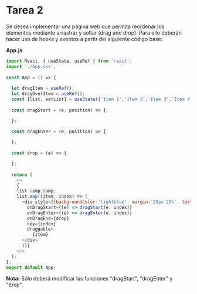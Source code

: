 # Tarea 2

Se desea implementar una página web que permita reordenar los elementos mediante arrastrar y soltar (drag and drop). Para ello deberán hacer uso de hooks y eventos a partir del siguiente código base:

**App.js**

```javascript
import React, { useState, useRef } from 'react';
import './App.css';
 
const App = () => {
  
  let dragItem = useRef();
  let dragOverItem = useRef();
  const [list, setList] = useState(['Item 1','Item 2','Item 3','Item 4','Item 5','Item 6']);
 
  const dragStart = (e, position) => {

  };
 
  const dragEnter = (e, position) => {

  };
 
  const drop = (e) => {

  };
 
  return (
    <>
    {
    list &amp;&amp;
    list.map((item, index) => (
      <div style={{backgroundColor:'lightblue', margin:'20px 25%', textAlign:'center', fontSize:'40px'}}
        onDragStart={(e) => dragStart(e, index)}
        onDragEnter={(e) => dragEnter(e, index)}
        onDragEnd={drop}
        key={index}
        draggable> 
          {item}
      </div>
      ))}
    </>
  );
};
export default App;
```

**Nota:** Sólo deberá modificar las funciones "dragStart", "dragEnter" y "drop". 